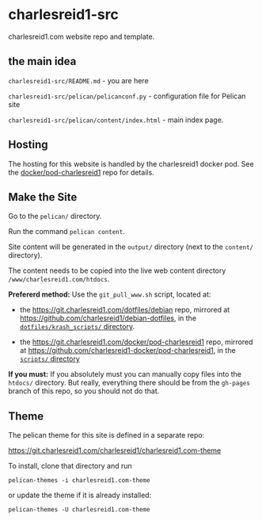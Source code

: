 # charlesreid1-src

charlesreid1.com website repo and template.


## the main idea

`charlesreid1-src/README.md` - you are here

`charlesreid1-src/pelican/pelicanconf.py` - configuration file for Pelican site

`charlesreid1-src/pelican/content/index.html` - main index page.


## Hosting

The hosting for this website is handled by the charlesreid1 docker pod.
See the [docker/pod-charlesreid1](https://git.charlesreid1.com/docker/pod-charlesreid1)
repo for details.


## Make the Site

Go to the `pelican/` directory.

Run the command `pelican content`.

Site content will be generated in the `output/` directory (next to the `content/` directory).

The content needs to be copied into the live web content directory
`/www/charlesreid1.com/htdocs`.

**Prefererd method:** Use the `git_pull_www.sh` script, located at:

- the <https://git.charlesreid1.com/dotfiles/debian> repo, 
  mirrored at <https://github.com/charlesreid1/debian-dotfiles>,
  in the [`dotfiles/krash_scripts/` directory](https://git.charlesreid1.com/dotfiles/debian/src/branch/master/dotfiles/krash_scripts).

- the <https://git.charlesreid1.com/docker/pod-charlesreid1> repo,
  mirrored at <https://github.com/charlesreid1-docker/pod-charlesreid1>,
  in the [`scripts/` directory](https://git.charlesreid1.com/docker/pod-charlesreid1/src/branch/master/scripts)

**If you must:** If you absolutely must you can manually copy files into the `htdocs/`
directory. But really, everything there should be from the `gh-pages` branch of
this repo, so you should not do that.


## Theme 

The pelican theme for this site is defined in a separate repo:

<https://git.charlesreid1.com/charlesreid1/charlesreid1.com-theme>

To install, clone that directory and run

```
pelican-themes -i charlesreid1.com-theme
```

or update the theme if it is already installed:

```
pelican-themes -U charlesreid1.com-theme
```

